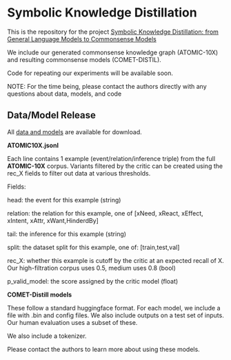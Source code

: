 # Symbolic Knowledge Distillation

This is the repository for the project [Symbolic Knowledge Distillation: from General Language Models to Commonsense Models](https://arxiv.org/abs/2110.07178)

We include our generated commonsense knowledge graph (ATOMIC-10X) and resulting commonsense models (COMET-DISTIL).

Code for repeating our experiments will be available soon.

NOTE: For the time being, please contact the authors directly with any questions about data, models, and code

## Data/Model Release

All [data and models](https://storage.googleapis.com/ai2-mosaic-public/projects/symbolic-knowledge-decoding/symbolic-knowledge-distillation.tar.gz) are available for download.

**ATOMIC10X.jsonl**

Each line contains 1 example (event/relation/inference triple) from the full **ATOMIC-10X** corpus. Variants filtered by the critic can be created using the rec_X fields to filter out data at various thresholds.


Fields:


head: the event for this example (string)

relation: the relation for this example, one of [xNeed, xReact, xEffect, xIntent, xAttr, xWant,HinderdBy]

tail: the inference for this example (string)

split: the dataset split for this example, one of: [train,test,val]

rec_X: whether this example is cutoff by the critic at an expected recall of X. Our high-filtration corpus uses 0.5, medium uses 0.8 (bool)
        
p_valid_model: the score assigned by the critic model (float)



**COMET-Distill models**

These follow a standard huggingface format. For each model, we include a file with .bin and config files. We also include outputs on a test set of inputs. Our human evaluation uses a subset of these.

We also include a tokenizer.

Please contact the authors to learn more about using these models.

